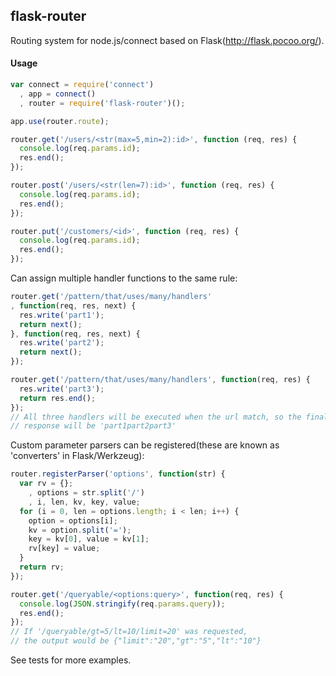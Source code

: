 ## flask-router

  Routing system for node.js/connect based on Flask(http://flask.pocoo.org/).

#### Usage

```js
var connect = require('connect')
  , app = connect()
  , router = require('flask-router')();

app.use(router.route);

router.get('/users/<str(max=5,min=2):id>', function (req, res) {
  console.log(req.params.id);
  res.end();
});

router.post('/users/<str(len=7):id>', function (req, res) {
  console.log(req.params.id);
  res.end();
});

router.put('/customers/<id>', function (req, res) {
  console.log(req.params.id);
  res.end();
});
```

  Can assign multiple handler functions to the same rule:

```js
router.get('/pattern/that/uses/many/handlers'
, function(req, res, next) {
  res.write('part1');
  return next();
}, function(req, res, next) {
  res.write('part2');
  return next();
});

router.get('/pattern/that/uses/many/handlers', function(req, res) {
  res.write('part3');
  return res.end();
});
// All three handlers will be executed when the url match, so the final
// response will be 'part1part2part3'
```

  Custom parameter parsers can be registered(these are known as 'converters'
  in Flask/Werkzeug): 

```js
router.registerParser('options', function(str) {
  var rv = {};
    , options = str.split('/')
    , i, len, kv, key, value;
  for (i = 0, len = options.length; i < len; i++) {
    option = options[i];
    kv = option.split('=');
    key = kv[0], value = kv[1];
    rv[key] = value;
  }
  return rv;
});

router.get('/queryable/<options:query>', function(req, res) {
  console.log(JSON.stringify(req.params.query));
  res.end();
});
// If '/queryable/gt=5/lt=10/limit=20' was requested,
// the output would be {"limit":"20","gt":"5","lt":"10"}
```

  See tests for more examples.
